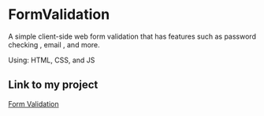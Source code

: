 # FormValidation
A simple client-side web form validation that has features such as password checking , email , and more.


Using: HTML, CSS, and JS

## Link to my project

[Form Validation](https://lassrenzo.github.io/FormValidation/)
